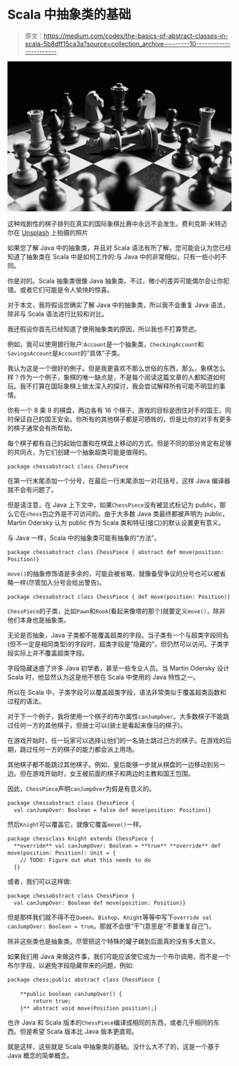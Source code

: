 # Scala 中抽象类的基础

> 原文：<https://medium.com/codex/the-basics-of-abstract-classes-in-scala-5b8dff15ca3a?source=collection_archive---------10----------------------->

![](img/9e371185e045bc28a7047e12988177da.png)

这种戏剧性的棋子排列在真实的国际象棋比赛中永远不会发生。费利克斯·米特迈尔在 [Unsplash](https://unsplash.com?utm_source=medium&utm_medium=referral) 上拍摄的照片

如果您了解 Java 中的抽象类，并且对 Scala 语法有所了解，您可能会认为您已经知道了抽象类在 Scala 中是如何工作的:与 Java 中的非常相似，只有一些小的不同。

你是对的。Scala 抽象类很像 Java 抽象类。不过，微小的差异可能偶尔会让你犯错。或者它们可能是令人愉快的惊喜。

对于本文，我将假设您确实了解 Java 中的抽象类，所以我不会重复 Java 语法，除非与 Scala 语法进行比较和对比。

我还假设你首先已经知道了使用抽象类的原因，所以我也不打算赘述。

例如，我可以使用银行账户:`Account`是一个抽象类，`CheckingAccount`和`SavingsAccount`是`Account`的“具体”子类。

我认为这是一个很好的例子。但是我更喜欢不那么世俗的东西，那么，象棋怎么样？作为一个例子，象棋的唯一缺点是，不是每个阅读这篇文章的人都知道如何玩。我不打算在国际象棋上做太深入的探讨，我会尝试解释所有可能不明显的事情。

你有一个 8 乘 8 的棋盘，两边各有 16 个棋子。游戏的目标是困住对手的国王，同时保证自己的国王安全。你所有的其他棋子都是可牺牲的，但是比你的对手有更多的棋子通常会有所帮助。

每个棋子都有自己的起始位置和在棋盘上移动的方式。但是不同的部分肯定有足够的共同点，为它们创建一个抽象超类可能是值得的。

```
package chessabstract class ChessPiece
```

在第一行末尾添加一个分号，在最后一行末尾添加一对花括号，这样 Java 编译器就不会有问题了。

但是请注意，在 Java 上下文中，如果`ChessPiece`没有被显式标记为 public，那么它在`chess`包之外是不可访问的。由于大多数 Java 类最终都被声明为 public，Martin Odersky 认为 public 作为 Scala 类和特征(接口)的默认设置更有意义。

与 Java 一样，Scala 中的抽象类可能有抽象的“方法”。

```
package chessabstract class ChessPiece { abstract def move(position: Position)}
```

`move()`的抽象修饰语是多余的，可能会被省略，就像备受争议的分号也可以被省略一样(尽管加入分号会给出警告)。

```
package chessabstract class ChessPiece { def move(position: Position)}
```

`ChessPiece`的子类，比如`Pawn`和`Rook`(看起来像塔的那个)就要定义`move()`，除非他们本身也是抽象类。

无论是否抽象，Java 子类都不能覆盖超类的字段。当子类有一个与超类字段同名(但不一定是相同类型)的字段时，超类字段是“隐藏的”，但仍然可以访问。子类字段实际上并不覆盖超类字段。

字段隐藏迷惑了许多 Java 初学者，甚至一些专业人员。当 Martin Odersky 设计 Scala 时，他显然认为这是他不想在 Scala 中使用的 Java 特性之一。

所以在 Scala 中，子类字段可以覆盖超类字段，语法非常类似于覆盖超类函数和过程的语法。

对于下一个例子，我将使用一个棋子的布尔属性`canJumpOver`。大多数棋子不能跳过任何一方的其他棋子，但骑士可以(骑士是看起来像马的棋子)。

在游戏开始时，任一玩家可以选择让他们的一名骑士跳过己方的棋子。在游戏的后期，跳过任何一方的棋子的能力都会派上用场。

其他棋子都不能跳过其他棋子。例如，皇后能够一步就从棋盘的一边移动到另一边。但在游戏开始时，女王被前面的棋子和两边的主教和国王包围。

因此，`ChessPiece`声明`canJumpOver`为假是有意义的。

```
package chessabstract class ChessPiece {
  val canJumpOver: Boolean = false def move(position: Position)}
```

然后`Knight`可以覆盖它，就像它覆盖`move()`一样。

```
package chessclass Knight extends ChessPiece {
  **override** val canJumpOver: Boolean = **true** **override** def move(position: Position): Unit = {
    // TODO: Figure out what this needs to do
  }}
```

或者，我们可以这样做:

```
package chessabstract class ChessPiece {
  val canJumpOver: Boolean def move(position: Position)}
```

但是那样我们就不得不在`Queen`、`Bishop`、`Knight`等等中写下`override val canJumpOver: Boolean = true`。那就不会很“干”(意思是“不要重复自己”)。

除非这些类也是抽象类。尽管把这个特殊的罐子踢到后面真的没有多大意义。

如果我们用 Java 来做这件事，我们可能应该使它成为一个布尔调用，而不是一个布尔字段，以避免字段隐藏带来的问题，例如:

```
package chess;public abstract class ChessPiece {

    **public boolean canJumpOver() { 
        return true;
    }** abstract void move(Position position);}
```

也许 Java 和 Scala 版本的`ChessPiece`编译成相同的东西，或者几乎相同的东西。但是希望 Scala 版本比 Java 版本更直观。

就是这样，这些就是 Scala 中抽象类的基础。没什么大不了的，这是一个基于 Java 概念的简单概念。
